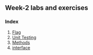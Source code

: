 ## Week-2 labs and exercises


### Index

1. [Flag](./flag/README.md)
1. [Unit Testing](./unit-testing/README.md)
1. [Methods](./methods/README.md)
1. [interface](./interfaces/README.md)
